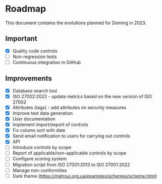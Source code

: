 # Roadmap

This document contains the evolutions planned for Deming in 2023.

## Important

* [x] Quality code controls
* [ ] Non-regression tests
* [ ] Continuous integration in GitHub

## Improvements

* [x] Database search tool
* [x] ISO 27002:2022 - update metrics based on the new version of ISO 27002
* [x] Attributes (tags) - add attributes on security measures
* [x] Improve test data generation
* [x] User documentation
* [x] Implement import/export of controls
* [x] Fix column sort with date
* [x] Send email notification to users for carrying out controls
* [x] API
* [ ] Introduce controls by scope
* [ ] Report of applicable/non-applicable controls by scope
* [ ] Configure scoring system
* [ ] Migration script from ISO 27001:2013 to ISO 27001:2022
* [ ] Manage non-conformities
* [ ] Dark theme (https://metroui.org.ua/examples/schemes/scheme.html)
